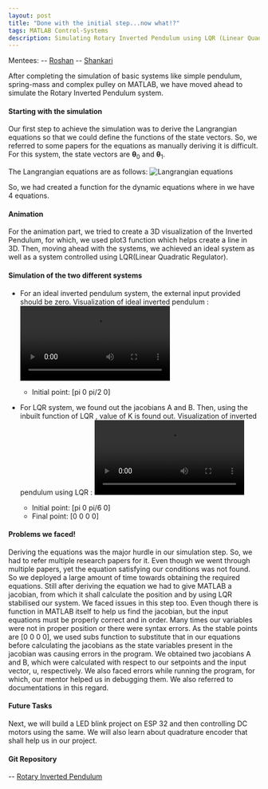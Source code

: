 ```yaml
---
layout: post
title: "Done with the initial step...now what!?"
tags: MATLAB Control-Systems
description: Simulating Rotary Inverted Pendulum using LQR (Linear Quadratic Regulator)
---
```


Mentees:
-- [Roshan](https://github.com/RoshAd-06)
-- [Shankari](https://github.com/Shankari02)

After completing the simulation of basic systems like simple pendulum, spring-mass and complex pulley on MATLAB, we have moved ahead to simulate the Rotary Inverted Pendulum system.

#### Starting with the simulation
Our first step to achieve the simulation was to derive the Langrangian equations so that we could define the functions of the state vectors.
So, we referred to some papers for the equations as manually deriving it is difficult. For this system, the state vectors are **θ**$_0$ and **θ**$_1$.

The Langrangian equations are as follows:
![Langrangian equations](/assets/posts/inverted_pendulum/lagrangian_eqns.png)

So, we had created a function for the dynamic equations where in we have 4 equations.

#### Animation 
For the animation part, we tried to create a 3D visualization of the Inverted Pendulum, for which, we used plot3 function which helps create a line in 3D.
Then, moving ahead with the systems, we achieved an ideal system as well as a system controlled using LQR(Linear Quadratic Regulator).

#### Simulation of the two different systems

- For an ideal inverted pendulum system, the external input provided should be zero.
	Visualization of ideal inverted pendulum : ![Ideal_inverted_pendulum](/assets/posts/inverted_pendulum/ideal_inverted_pendulum.mp4)

	- Initial point: [pi 0 pi/2 0]

- For LQR system, we found out the jacobians A and B. Then, using the inbuilt function of LQR , value of K is found out.
	Visualization of inverted pendulum using LQR : ![lqr_inverted_pendulum](/assets/posts/inverted_pendulum/lqr_inverted_pendulum.mp4)

	- Initial point: [pi 0 pi/6 0]
	- Final point: [0 0 0 0]

#### Problems we faced!
Deriving the equations was the major hurdle in our simulation step. So, we had to refer multiple research papers for it. Even though we went through multiple papers, yet the equation satisfying our conditions was not found. So we deployed a large amount of time towards obtaining the required equations. Still after deriving the equation we had to give MATLAB a jacobian, from which it shall calculate the position and by using LQR stabilised our system. We faced issues in this step too. Even though there is function in MATLAB itself to help us find the jacobian, but the input equations must be properly correct and in order. Many times our variables were not in proper position or there were syntax errors. As the stable points are [0 0 0 0], we used subs function to substitute that in our equations before calculating the jacobians as the state variables present in the jacobian was causing errors in the program. We obtained two jacobians A and B, which were calculated with respect to our setpoints and the input vector, u, respectively. We also faced errors while running the program, for which, our mentor helped us in debugging them. We also referred to documentations in this regard. 

#### Future Tasks
Next, we will build a LED blink project on ESP 32 and then controlling DC motors using the same. We will also learn about quadrature encoder that shall help us in our project.

#### Git Repository
-- [Rotary Inverted Pendulum](https://github.com/Shankari02/Rotary_Inverted_Pendulum_using_MPC_and_LQR)
